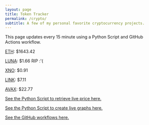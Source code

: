 ```yaml
---
layout: page
title: Token Tracker
permalink: /crypto/
subtitle: A few of my personal favorite cryptocurrency projects.
---
```


 This page updates every 15 minute using a Python Script and GitHub Actions workflow.


<!--BEGINCRYPTOINPUT-->
[ETH](https://smfxfc.github.io/crypto/eth.html): $1643.42

[LUNA](https://smfxfc.github.io/crypto/luna.html): $1.66 RIP :'(

[XNO](https://smfxfc.github.io/crypto/xno.html): $0.91

[LINK](https://smfxfc.github.io/crypto/link.html): $7.11

[AVAX](https://smfxfc.github.io/crypto/avax.html): $22.77

<!--ENDCRYPTOINPUT-->
 
 
[See the Python Script to retrieve live price here.](https://github.com/smfxfc/smfxfc.github.io/blob/master/src/get_cryptos.py)

[See the Python Script to create live graphs here.](https://github.com/smfxfc/smfxfc.github.io/blob/master/src/graph_crypto.py)

[See the GitHub workflows here.](https://github.com/smfxfc/smfxfc.github.io/blob/master/.github/workflows/)
